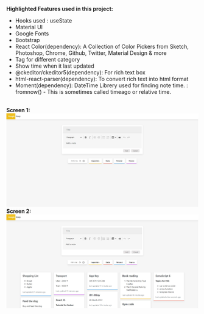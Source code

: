 <b>Highlighted Features used in this project:</b>

- Hooks used : useState
- Material UI
- Google Fonts
- Bootstrap
- React Color(dependency): A Collection of Color Pickers from Sketch, Photoshop, Chrome, Github, Twitter, Material Design & more
- Tag for different category
- Show time when it last updated
- @ckeditor/ckeditor5(dependency): For rich text box
- html-react-parser(dependency): To convert rich text into html format
- Moment(dependency): DateTime Librery used for finding note time.
                    : fromnow() - This is sometimes called timeago or relative time.
                    
<br>
<b>Screen 1:</b>
<img src="Output1.JPG"/>
<b>Screen 2:</b>
<img src="Output2.JPG"/>

